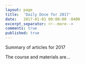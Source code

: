 ```yaml
---
layout: page
title:  'Daily Dose for 2017'
date:   2017-01-01 00:00:00 -0400
excerpt_separator: <!--more-->
comments: true
published: true
---
```


Summary of articles for 2017

<!--more-->

The course and materials are...

